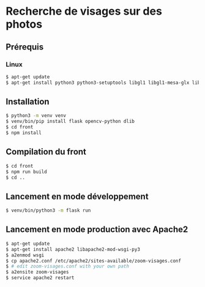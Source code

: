 # Recherche de visages sur des photos

## Prérequis

### Linux

```sh
$ apt-get update 
$ apt-get install python3 python3-setuptools libgl1 libgl1-mesa-glx libglib2.0-0 python3-venv
```

## Installation

```sh
$ python3 -m venv venv
$ venv/bin/pip install flask opencv-python dlib
$ cd front
$ npm install
```

## Compilation du front

```sh
$ cd front
$ npm run build
$ cd ..
```

## Lancement en mode développement

```sh
$ venv/bin/python3 -m flask run
```

## Lancement en mode production avec Apache2

```sh
$ apt-get update
$ apt-get install apache2 libapache2-mod-wsgi-py3
$ a2enmod wsgi
$ cp apache2.conf /etc/apache2/sites-available/zoom-visages.conf
$ # edit zoom-visages.conf with your own path
$ a2ensite zoom-visages
$ service apache2 restart
```